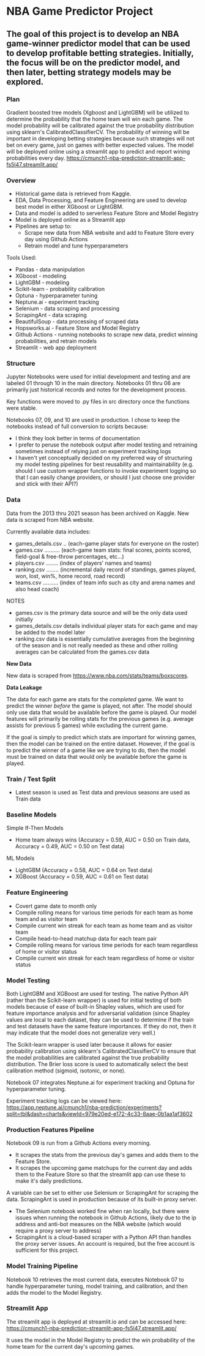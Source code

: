 # NBA Game Predictor Project

## The goal of this project is to develop an NBA game-winner predictor model that can be used to develop profitable betting strategies. Initially, the focus will be on the predictor model, and then later, betting strategy models may be explored.

### Plan

Gradient boosted tree models (Xgboost and LightGBM) will be utilized to determine the probability that the home team will win each game. The model probability will be calibrated against the true probability distribution using sklearn's CalibratedClassifierCV. The probability of winning will be important in developing betting strategies because such strategies will not bet on every game, just on games with better expected values. The model will be deployed online using a streamlit app to predict and report wining probabilities every day. https://cmunch1-nba-prediction-streamlit-app-fs5l47.streamlit.app/


### Overview

 - Historical game data is retrieved from Kaggle.
 - EDA, Data Processing, and Feature Engineering are used to develop best model in either XGboost or LightGBM.
 - Data and model is added to serverless Feature Store and Model Registry
 - Model is deployed online as a Streamlit app
 - Pipelines are setup to:
   - Scrape new data from NBA website and add to Feature Store every day using Github Actions
   - Retrain model and tune hyperparameters

 Tools Used:

 - Pandas - data manipulation
 - XGboost - modeling
 - LightGBM - modeling
 - Scikit-learn - probability calibration
 - Optuna - hyperparameter tuning
 - Neptune.ai - experiment tracking
 - Selenium - data scraping and processing
 - ScrapingAnt - data scraping
 - BeautifulSoup - data processing of scraped data
 - Hopsworks.ai - Feature Store and Model Registry
 - Github Actions - running notebooks to scrape new data, predict winning probabilities, and retrain models
 - Streamlit - web app deployment


### Structure

Jupyter Notebooks were used for initial development and testing and are labeled 01 through 10 in the main directory. Notebooks 01 thru 06 are primarily just historical records and notes for the development process.

Key functions were moved to .py files in src directory once the functions were stable.

Notebooks 07, 09, and 10 are used in production. I chose to keep the notebooks instead of full conversion to scripts because:

 - I think they look better in terms of documentation
 - I prefer to peruse the notebook output after model testing and retraining sometimes instead of relying just on experiment tracking logs
 - I haven't yet conceptually decided on my preferred way of structuring my model testing pipelines for best reusability and maintainability (e.g. should I use custom wrapper functions to invoke experiment logging so that I can easily change providers, or should I just choose one provider and stick with their API?)



### Data

Data from the 2013 thru 2021 season has been archived on Kaggle. New data is scraped from NBA website. 

Currently available data includes:

 - games_details.csv .. (each-game player stats for everyone on the roster)
 - games.csv .......... (each-game team stats: final scores, points scored, field-goal & free-throw percentages, etc...)
 - players.csv ........ (index of players' names and teams)
 - ranking.csv ........ (incremental daily record of standings, games played, won, lost, win%, home record, road record)
 - teams.csv .......... (index of team info such as city and arena names and also head coach) 
 
 NOTES 
 - games.csv is the primary data source and will be the only data used initially
 - games_details.csv details individual player stats for each game and may be added to the model later
 - ranking.csv data is essentially cumulative averages from the beginning of the season and is not really needed as these and other rolling averages can be calculated from the games.csv data 


**New Data**

New data is scraped from https://www.nba.com/stats/teams/boxscores.

 
**Data Leakage**

The data for each game are stats for the *completed* game. We want to predict the winner *before* the game is played, not after. The model should only use data that would be available before the game is played. Our model features will primarily be rolling stats for the previous games (e.g. average assists for previous 5 games) while excluding the current game.

If the goal is simply to predict which stats are important for winning games, then the model can be trained on the entire dataset. However, if the goal is to predict the winner of a game like we are trying to do, then the model must be trained on data that would only be available before the game is played.

### Train / Test Split
  
  - Latest season is used as Test data and previous seasons are used as Train data
  
### Baseline Models
  
Simple If-Then Models

 - Home team always wins (Accuracy = 0.59, AUC = 0.50 on Train data, Accuracy = 0.49, AUC = 0.50 on Test data)
 
ML Models

 - LightGBM (Accuracy = 0.58, AUC = 0.64 on Test data)
 - XGBoost (Accuracy = 0.59, AUC = 0.61 on Test data)

### Feature Engineering

 - Covert game date to month only
 - Compile rolling means for various time periods for each team as home team and as visitor team 
 - Compile current win streak for each team as home team and as visitor team
 - Compile head-to-head matchup data for each team pair 
 - Compile rolling means for various time periods for each team regardless of home or visitor status
 - Compile current win streak for each team regardless of home or visitor status
 
### Model Testing

  Both LightGBM and XGBoost are used for testing. The native Python API (rather than the Scikit-learn wrapper) is used for initial testing of both models because of ease of built-in Shapley values, which are used for feature importance analysis and for adversarial validation (since Shapley values are local to each dataset, they can be used to determine if the train and test datasets have the same feature importances. If they do not, then it may indicate that the model does not generalize very well.)
  
  The Scikit-learn wrapper is used later because it allows for easier probability calibration using sklearn's CalibratedClassifierCV to ensure that the model probabilities are calibrated against the true probability distribution. The Brier loss score is used to automatically select the best calibration method (sigmoid, isotonic, or none).

  Notebook 07 integrates Neptune.ai for experiment tracking and Optuna for hyperparameter tuning.

  Experiment tracking logs can be viewed here: https://app.neptune.ai/cmunch1/nba-prediction/experiments?split=tbl&dash=charts&viewId=979e20ed-e172-4c33-8aae-0b1aa1af3602

### Production Features Pipeline

Notebook 09 is run from a Github Actions every morning.

- It scrapes the stats from the previous day's games and adds them to the Feature Store.
- It scrapes the upcoming game matchups for the current day and adds them to the Feature Store so that the streamlit app can use these to make it's daily predictions.

A variable can be set to either use Selenium or ScrapingAnt for scraping the data. ScrapingAnt is used in production because of its built-in proxy server.

 - The Selenium notebook worked fine when ran locally, but there were issues when running the notebook in Github Actions, likely due to the ip address and anti-bot measures on the NBA website (which would require a proxy server to address)
 - ScrapingAnt is a cloud-based scraper with a Python API than handles the proxy server issues. An account is required, but the free account is sufficient for this project.

### Model Training Pipeline

Notebook 10 retrieves the most current data, executes Notebook 07 to handle hyperparameter tuning, model training, and calibration, and then adds the model to the Model Registry.

### Streamlit App

The streamlit app is deployed at streamlit.io and can be accessed here: https://cmunch1-nba-prediction-streamlit-app-fs5l47.streamlit.app/

It uses the model in the Model Registry to predict the win probability of the home team for the current day's upcoming games.